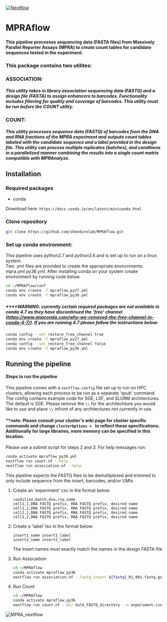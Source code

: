 [![Nextflow](https://img.shields.io/badge/nextflow-%E2%89%A519.0.7-brightgreen.svg)](https://www.nextflow.io/)

# MPRAflow

#### This pipeline processes sequencing data (FASTA files) from Massively Parallel Reporter Assays (MPRA) to create count tables for candidate sequences tested in the experiment. 

### This package contains two utilites:

### ASSOCIATION:
##### This utility takes in library association sequencing data (FASTQ) and a design file (FASTA) to assign enhancers to barcodes. Functionality includes filtering for quality and coverage of barcodes. This utility must be run before the COUNT utility. 

### COUNT:
##### This utility processes sequence data (FASTQ) of barcodes from the DNA and RNA fractions of the MPRA experiment and outputs count tables labeled with the candidate sequence and a label provided in the design file. This utility can process multiple replicates (batches), and conditions in a parallelized manner combining the results into a single count matrix compatible with MPRAnalyze. 


## Installation

### Required packages

- conda

Download here: `https://docs.conda.io/en/latest/miniconda.html`



### Clone repository 

```bash
git clone https://github.com/shendurelab/MPRAflow.git
```

### Set up conda environment:
This pipeline uses python2.7 and python3.6 and is set up to run on a linux system.   
Two .yml files are provided to create the appropriate environments: mpra.yml py36.yml.
After installing conda on your system create environment by running code below.

```bash
cd ~/MPRAflow/conf
conda env create -f mpraflow_py27.yml
conda env create -f mpraflow_py36.yml
```
##### ****WARNING: currently certain required packages are not available in conda 4.7 as they have discontinued the 'free' channel (https://www.anaconda.com/why-we-removed-the-free-channel-in-conda-4-7/). If you are running 4.7 please follow the instructions below:
```bash
conda config --set restore_free_channel true
conda env create -f mpraflow_py27.yml
conda config --set restore_free_channel false
conda env create -f mpraflow_py36.yml
```

## Running the pipeline

#### Steps to run the pipeline

This pipeline comes with a `nextflow.config` file set up to run on HPC clusters, allowing each process to be run as a separate 'qsub' command.
The config contains example code for SGE, LSF, and SLURM architectures. The default is SGE. 
Please remove the `\\` for the architechture you would like to use and place `\\` infront of any architectures not currently in use.
#### **note: Please consult your cluster's wiki page for cluster specific commands and change `clusterOptions = ` to reflect these specifications. Additionally for large libraries, more memory can be specified in this location.
 
Please use a submit script for steps 2 and 3. For help messages run:

   ```bash
   conda activate mpraflow_py36.yml
   nextflow run count.nf --help
   nextflow run association.nf --help
   ```

This pipeline expects the FASTQ files to be demultiplexed and trimmed to only include sequence from the insert, barcodes, and/or UMIs

1. Create an 'expermient' csv in the format below:
 
   ```
   condition,batch,dna,rna,name
   cell1,1,DNA FASTQ prefix, RNA FASTQ prefix, desired name
   cell1,2,DNA FASTQ prefix, RNA FASTQ prefix, desired name
   cell2,1,DNA FASTQ prefix, RNA FASTQ prefix, desired name
   cell2,2,DNA FASTQ prefix, RNA FASTQ prefix, desired name
   ```

2. Create a 'label' tsv in the format below:
 
   ```
   insert1_name	insert1_label
   insert2_name insert2_label
   ```
   The insert names must exactly match the names in the design FASTA file
    
3. Run Assocaition

   ```bash 
   cd ~/MPRAflow
   conda activate mpraflow_py36
   nextflow run association.nf --fastq_insert ${fastq}_R1_001.fastq.gz --design pilot_library_noprimer.fa" --fastq_bc ${fastq}_R2_001.fastq.gz" --condaloc '~/miniconda3/bin/activate'
   ```

4. Run Count

   ```bash 
   cd ~/MPRAflow
   conda activate mpraflow_py36
   nextflow run count.nf --dir bulk_FASTQ_directory --e experiment.csv --design pilot_library_noprimer.fa --association output_filtered_coords_to_barcodes.p --condaloc '~/miniconda3/bin/activate'
   ```
   




![MPRA_nextflow](https://github.com/shendurelab/MPRAflow/blob/master/MPRA_nextflow.png)
